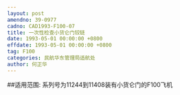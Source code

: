 ```yaml
---
layout: post
amendno: 39-0977
cadno: CAD1993-F100-07
title: 一次性检查小货仑门铰链
date: 1993-05-01 00:00:00 +0800
effdate: 1993-05-01 00:00:00 +0800
tag: F100
categories: 民航华东管理局适航处
author: 何正华
---
```


##适用范围:
系列号为11244到11408装有小货仑门的F100飞机

